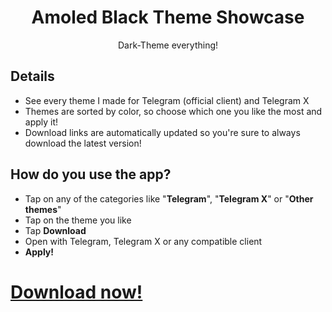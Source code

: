 <div align="center">
    <h1>Amoled Black Theme Showcase</h1>
    <p>Dark-Theme everything!</p>
</div>

## Details
+ See every theme I made for Telegram (official client) and Telegram X
+ Themes are sorted by color, so choose which one you like the most and apply it!
+ Download links are automatically updated so you're sure to always download the latest version!

## How do you use the app?
+ Tap on any of the categories like "**Telegram**", "**Telegram X**" or "**Other themes**"
+ Tap on the theme you like
+ Tap **Download**
+ Open with Telegram, Telegram X or any compatible client
+ **Apply!**



# <a align="center" href="https://play.google.com/store/apps/details?id=sventrapopizz.amoledblackthemeshowcase">Download now!</a>
